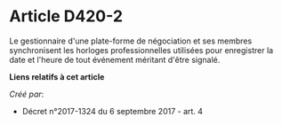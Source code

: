 # Article D420-2

Le gestionnaire d'une plate-forme de négociation et ses membres synchronisent les horloges professionnelles utilisées pour
enregistrer la date et l'heure de tout événement méritant d'être signalé.

**Liens relatifs à cet article**

_Créé par_:

  - Décret n°2017-1324 du 6 septembre 2017 - art. 4
